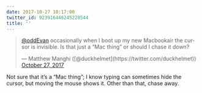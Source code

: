 ```yaml
---
date: 2017-10-27 10:17:00
twitter_id: 923916446245228544
title: ''
---
```


<blockquote class="twitter-tweet"><p lang="en" dir="ltr"><a href="https://twitter.com/oddEvan?ref_src=twsrc%5Etfw">@oddEvan</a> occasionally when I boot up my new Macbookair the cursor is invisible. Is that just a “Mac thing” or should I chase it down?</p>&mdash; Matthew Manghi ([@duckhelmet](https://twitter.com/duckhelmet)) <a href="https://twitter.com/duckhelmet/status/923905341368225792?ref_src=twsrc%5Etfw">October 27, 2017</a></blockquote>
<script async src="https://platform.twitter.com/widgets.js" charset="utf-8"></script>

Not sure that it’s a “Mac thing”; I know typing can sometimes hide the cursor, but moving the mouse shows it. Other than that, chase away.
